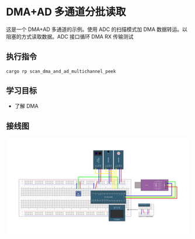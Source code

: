 # DMA+AD 多通道分批读取

这是一个 DMA+AD 多通道的示例。使用 ADC 的扫描模式加 DMA 数据转运。以阻塞的方式读取数据。ADC 接口循环 DMA RX 传输测试

## 执行指令

```shell
cargo rp scan_dma_and_ad_multichannel_peek
```

## 学习目标

- 了解 DMA

## 接线图

![](../../../images/wiring_diagram/8-2%20DMA+AD多通道.jpg)
